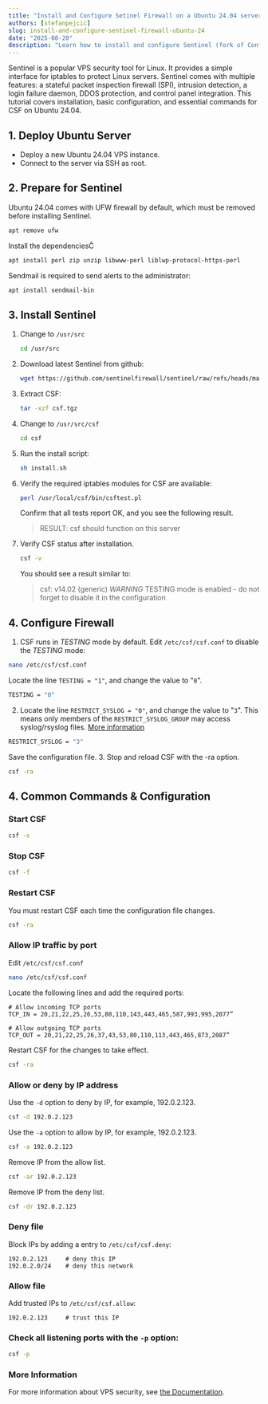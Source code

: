 ```yaml
---
title: "Install and Configure Setinel Firewall on a Ubuntu 24.04 server"
authors: [stefanpejcic]
slug: install-and-configure-sentinel-firewall-ubuntu-24
date: "2025-08-20"
description: "Learn how to install and configure Sentinel (fork of ConfigServer Security & Firewall) on Ubuntu 24.04 LTS for enhanced VPS security."
---
```



Sentinel is a popular VPS security tool for Linux. It provides a simple interface for iptables to protect Linux servers. Sentinel comes with multiple features: a stateful packet inspection firewall (SPI), intrusion detection, a login failure daemon, DDOS protection, and control panel integration. This tutorial covers installation, basic configuration, and essential commands for CSF on Ubuntu 24.04.


## 1. Deploy Ubuntu Server
- Deploy a new Ubuntu 24.04 VPS instance.
- Connect to the server via SSH as root.

## 2. Prepare for Sentinel

Ubuntu 24.04 comes with UFW firewall by default, which must be removed before installing Sentinel.

```bash
apt remove ufw
```

Install the dependenciesČ

```bash
apt install perl zip unzip libwww-perl liblwp-protocol-https-perl
```

Sendmail is required to send alerts to the administrator:

```bash
apt install sendmail-bin
```

## 3. Install Sentinel

1. Change to `/usr/src`
   ```bash
   cd /usr/src
   ```
2. Download latest Sentinel from github:
   ```bash
   wget https://github.com/sentinelfirewall/sentinel/raw/refs/heads/main/csf.tgz
   ```
3. Extract CSF:
   ```bash
   tar -xzf csf.tgz
   ```
4. Change to `/usr/src/csf`
   ```bash
   cd csf
   ```
5. Run the install script:
   ```bash
   sh install.sh
   ```
6. Verify the required iptables modules for CSF are available:
   ```bash
   perl /usr/local/csf/bin/csftest.pl
   ```
   Confirm that all tests report OK, and you see the following result.
   > RESULT: csf should function on this server
7. Verify CSF status after installation.
   ```bash
   csf -v
   ```
   You should see a result similar to:
   > csf: v14.02 (generic)
   > *WARNING* TESTING mode is enabled - do not forget to disable it in the configuration


## 4. Configure Firewall

1. CSF runs in *TESTING* mode by default. Edit `/etc/csf/csf.conf` to disable the *TESTING* mode:
  ```bash
  nano /etc/csf/csf.conf
  ```
  Locate the line `TESTING = "1"`, and change the value to "`0`".
  ```bash
  TESTING = "0"
  ```
2. Locate the line `RESTRICT_SYSLOG = "0"`, and change the value to "`3`". This means only members of the `RESTRICT_SYSLOG_GROUP` may access syslog/rsyslog files. [More information](/docs/usage/syslog-rsyslog-issues/)
  ```bash
  RESTRICT_SYSLOG = "3"
  ```
  Save the configuration file.
3. Stop and reload CSF with the -ra option.
  ```bash
  csf -ra
  ```

## 4. Common Commands & Configuration

### Start CSF
```bash
csf -s 
```

### Stop CSF
```bash
csf -f 
```

### Restart CSF
You must restart CSF each time the configuration file changes.

```bash
csf -ra 
```

### Allow IP traffic by port

Edit `/etc/csf/csf.conf`

```bash
nano /etc/csf/csf.conf
```
Locate the following lines and add the required ports:
```
# Allow incoming TCP ports
TCP_IN = 20,21,22,25,26,53,80,110,143,443,465,587,993,995,2077”

# Allow outgoing TCP ports
TCP_OUT = 20,21,22,25,26,37,43,53,80,110,113,443,465,873,2087”
```
Restart CSF for the changes to take effect.
```bash
csf -ra
```

### Allow or deny by IP address

Use the `-d` option to deny by IP, for example, 192.0.2.123.

```bash
csf -d 192.0.2.123
```

Use the `-a` option to allow by IP, for example, 192.0.2.123.

```bash
csf -a 192.0.2.123
```

Remove IP from the allow list.

```bash
csf -ar 192.0.2.123
```

Remove IP from the deny list.

```bash
csf -dr 192.0.2.123
```

### Deny file

Block IPs by adding a entry to `/etc/csf/csf.deny`:
```
192.0.2.123     # deny this IP
192.0.2.0/24    # deny this network 
```

### Allow file
Add trusted IPs to `/etc/csf/csf.allow`:
```
192.0.2.123     # trust this IP
```
### Check all listening ports with the `-p` option:

```bash
csf -p
```

### More Information
For more information about VPS security, see [the Documentation](/docs/usage/introduction/).
